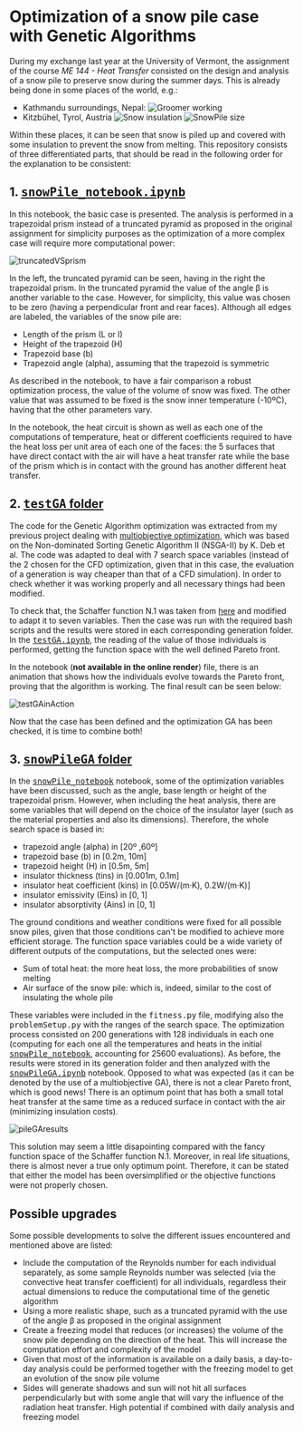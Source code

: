 # Optimization of a snow pile case with Genetic Algorithms
During my exchange last year at the University of Vermont, the assignment of the course *ME 144 - Heat Transfer* consisted on the design and analysis of a snow pile to preserve snow during the summer days. This is already being done in some places of the world, e.g.:
* Kathmandu surroundings, Nepal:
![Groomer working](https://www.lugaresdenieve.com/sites/default/files/snow-farming-ruka.jpg)
* Kitzbühel, Tyrol, Austria
![Snow insulation](https://media.skigebiete-test.de/images/ecu/content/c_blogarticle/snowfarming-recycled-heaven-for-skiing_n159699-43795-2_l.jpg)
![SnowPile size](https://media.skigebiete-test.de/images/ecu/content/c_blogarticle/snowfarming-recycled-heaven-for-skiing_n159699-43813-1_l.jpg)

Within these places, it can be seen that snow is piled up and covered with some insulation to prevent the snow from melting. This repository consists of three differentiated parts, that should be read in the following order for the explanation to be consistent:

## 1. [<tt> snowPile_notebook.ipynb</tt>](https://github.com/jlobatop/snowPile/blob/master/snowPile_notebook.ipynb)

In this notebook, the basic case is presented. The analysis is performed in a trapezoidal prism instead of a truncated pyramid as proposed in the original assignment for simplicity purposes as the optimization of a more complex case will require more computational power:

![truncatedVSprism](https://raw.githubusercontent.com/jlobatop/snowPile/master/images/truncatedVSprism.png)

In the left, the truncated pyramid can be seen, having in the right the trapezoidal prism. In the truncated pyramid the value of the angle β is another variable to the case. However, for simplicity, this value was chosen to be zero (having a perpendicular front and rear faces). Although all edges are labeled, the variables of the snow pile are:
* Length of the prism (L or l)
* Height of the trapezoid (H)
* Trapezoid base (b)
* Trapezoid angle (alpha), assuming that the trapezoid is symmetric

As described in the notebook, to have a fair comparison a robust optimization process, the value of the volume of snow was fixed. The other value that was assumed to be fixed is the snow inner temperature (-10ºC), having that the other parameters vary.

In the notebook, the heat circuit is shown as well as each one of the computations of temperature, heat or different coefficients required to have the heat loss per unit area of each one of the faces: the 5 surfaces that have direct contact with the air will have a heat transfer rate while the base of the prism which is in contact with the ground has another different heat transfer.

## 2. [<tt> testGA</tt> folder](https://github.com/jlobatop/snowPile/tree/master/testGA)

The code for the Genetic Algorithm optimization was extracted from my previous project dealing with [multiobjective optimization](https://github.com/jlobatop/GA-CFD-MO), which was based on the Non-dominated Sorting Genetic Algorithm II (NSGA-II) by K. Deb et al. The code was adapted to deal with 7 search space variables (instead of the 2 chosen for the CFD optimization, given that in this case, the evaluation of a generation is way cheaper than that of a CFD simulation). In order to check whether it was working properly and all necessary things had been modified.

To check that, the Schaffer function N.1 was taken from [here](https://en.wikipedia.org/wiki/Test_functions_for_optimization) and modified to adapt it to seven variables. Then the case was run with the required bash scripts and the results were stored in each corresponding generation folder. In the [<tt> testGA.ipynb</tt>](https://github.com/jlobatop/snowPile/blob/master/testGA/testGA.ipynb), the reading of the value of those individuals is performed, getting the function space with the well defined Pareto front.

In the notebook (**not available in the online render**) file, there is an animation that shows how the individuals evolve towards the Pareto front, proving that the algorithm is working. The final result can be seen below:

![testGAinAction](https://raw.githubusercontent.com/jlobatop/snowPile/master/images/testGA.png)

Now that the case has been defined and the optimization GA has been checked, it is time to combine both!

## 3. [<tt> snowPileGA</tt> folder](https://github.com/jlobatop/snowPile/tree/master/snowPileGA)
In the [<tt> snowPile_notebook</tt>](https://github.com/jlobatop/snowPile/blob/master/snowPile_notebook.ipynb) notebook, some of the optimization variables have been discussed, such as the angle, base length or height of the trapezoidal prism. However, when including the heat analysis, there are some variables that will depend on the choice of the insulator layer (such as the material properties and also its dimensions). Therefore, the whole search space is based in:
* trapezoid angle (alpha) in [20º ,60º]
* trapezoid base (b) in [0.2m, 10m]
* trapezoid height (H) in [0.5m, 5m]
* insulator thickness (tins) in [0.001m, 0.1m]
* insulator heat coefficient (kins) in [0.05W/(m·K), 0.2W/(m·K)]
* insulator emissivity (Eins) in [0, 1]
* insulator absorptivity (Ains) in [0, 1]

The ground conditions and weather conditions were fixed for all possible snow piles, given that those conditions can't be modified to achieve more efficient storage. The function space variables could be a wide variety of different outputs of the computations, but the selected ones were:
* Sum of total heat: the more heat loss, the more probabilities of snow melting
* Air surface of the snow pile: which is, indeed, similar to the cost of insulating the whole pile

These variables were included in the <tt> fitness.py</tt> file, modifying also the <tt> problemSetup.py</tt> with the ranges of the search space. The optimization process consisted on 200 generations with 128 individuals in each one (computing for each one all the temperatures and heats in the initial [<tt> snowPile_notebook</tt>](https://github.com/jlobatop/snowPile/blob/master/snowPile_notebook.ipynb), accounting for 25600 evaluations). As before, the results were stored in its generation folder and then analyzed with the [<tt> snowPileGA.ipynb</tt>](https://github.com/jlobatop/snowPile/blob/master/snowPileGA/snowPileGA.ipynb) notebook. Opposed to what was expected (as it can be denoted by the use of a multiobjective GA), there is not a clear Pareto front, which is good news! There is an optimum point that has both a small total heat transfer at the same time as a reduced surface in contact with the air (minimizing insulation costs).

![pileGAresults](https://raw.githubusercontent.com/jlobatop/snowPile/master/images/realPileGA.png)

This solution may seem a little disapointing compared with the fancy function space of the Schaffer function N.1. Moreover, in real life situations, there is almost never a true only optimum point. Therefore, it can be stated that either the model has been oversimplified or the objective functions were not properly chosen.

## Possible upgrades
Some possible developments to solve the different issues encountered and mentioned above are listed:
* Include the computation of the Reynolds number for each individual separately, as some sample Reynolds number was selected (via the convective heat transfer coefficient) for all individuals, regardless their actual dimensions to reduce the computational time of the genetic algorithm
* Using a more realistic shape, such as a truncated pyramid with the use of the angle β as proposed in the original assignment
* Create a freezing model that reduces (or increases) the volume of the snow pile depending on the direction of the heat. This will increase the computation effort and complexity of the model
* Given that most of the information is available on a daily basis, a day-to-day analysis could be performed together with the freezing model to get an evolution of the snow pile volume
* Sides will generate shadows and sun will not hit all surfaces perpendicularly but with some angle that will vary the influence of the radiation heat transfer. High potential if combined with daily analysis and freezing model
